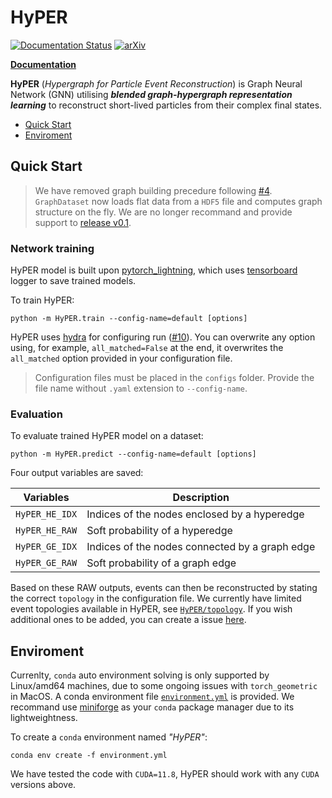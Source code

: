 # HyPER

[![Documentation Status](https://readthedocs.org/projects/hyper-hep/badge/?version=latest)](https://hyper-hep.readthedocs.io/en/latest/?badge=latest)
[![arXiv](https://img.shields.io/badge/arXiv-2402.10149-b31b1b.svg)](https://arxiv.org/abs/2402.10149)

**[Documentation](https://hyper-hep.readthedocs.io)**

**HyPER** (_Hypergraph for Particle Event Reconstruction_) is Graph Neural Network (GNN) utilising **_blended graph-hypergraph representation learning_** to reconstruct short-lived particles from their complex final states.

- [Quick Start](#quick-start)
- [Enviroment](#environment)

## Quick Start

> We have removed graph building precedure following [#4](https://github.com/tzuhanchang/HyPER/pull/4). `GraphDataset` now loads flat data from a `HDF5` file and computes graph structure on the fly. We are no longer recommand and provide support to [release v0.1](https://github.com/tzuhanchang/HyPER/releases/tag/v0.1).


### Network training
HyPER model is built upon [pytorch_lightning](https://lightning.ai/docs/pytorch/stable/), which uses [tensorboard](https://www.tensorflow.org/tensorboard) logger to save trained models.

To train HyPER:
```
python -m HyPER.train --config-name=default [options]
```
HyPER uses [hydra](https://hydra.cc/) for configuring run ([#10](https://github.com/tzuhanchang/HyPER/pull/10)). You can overwrite any option using, for example, `all_matched=False` at the end, it overwrites the `all_matched` option provided in your configuration file.
> Configuration files must be placed in the `configs` folder. Provide the file name without `.yaml` extension to `--config-name`.


### Evaluation
To evaluate trained HyPER model on a dataset:
```
python -m HyPER.predict --config-name=default [options]
```
Four output variables are saved:

| Variables | Description |
| ------------- | ------------- |
| `HyPER_HE_IDX` | Indices of the nodes enclosed by a hyperedge  |
| `HyPER_HE_RAW` | Soft probability of a hyperedge |
| `HyPER_GE_IDX` | Indices of the nodes connected by a graph edge |
| `HyPER_GE_RAW` | Soft probability of a graph edge |

Based on these RAW outputs, events can then be reconstructed by stating the correct `topology` in the configuration file. We currently have limited event topologies available in HyPER, see [`HyPER/topology`](https://github.com/tzuhanchang/HyPER/tree/main/HyPER/topology). If you wish additional ones to be added, you can create a issue [here](https://github.com/tzuhanchang/HyPER/issues).


## Enviroment
Currenlty, `conda` auto environment solving is only supported by Linux/amd64 machines, due to some ongoing issues with `torch_geometric` in MacOS. A conda environment file [`environment.yml`](environment.yml) is provided. We recommand use [miniforge](https://github.com/conda-forge/miniforge) as your `conda` package manager due to its lightweightness.

To create a `conda` environment named _"HyPER"_:
```
conda env create -f environment.yml
```

We have tested the code with `CUDA=11.8`, HyPER should work with any `CUDA` versions above.